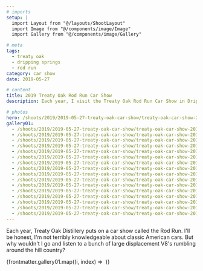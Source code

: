 ```yaml
---
# imports
setup: |
  import Layout from "@/layouts/ShootLayout"
  import Image from "@/components/image/Image"
  import Gallery from "@/components/image/Gallery"

# meta
tags:
  - treaty oak
  - dripping springs
  - rod run
category: car show
date: 2019-05-27

# content
title: 2019 Treaty Oak Rod Run Car Show
description: Each year, I visit the Treaty Oak Rod Run Car Show in Dripping Springs, TX

# photos
hero: /shoots/2019/2019-05-27-treaty-oak-car-show/treaty-oak-car-show-2019_005.jpg
gallery01:
  - /shoots/2019/2019-05-27-treaty-oak-car-show/treaty-oak-car-show-2019_001.jpg
  - /shoots/2019/2019-05-27-treaty-oak-car-show/treaty-oak-car-show-2019_002.jpg
  - /shoots/2019/2019-05-27-treaty-oak-car-show/treaty-oak-car-show-2019_003.jpg
  - /shoots/2019/2019-05-27-treaty-oak-car-show/treaty-oak-car-show-2019_004.jpg
  - /shoots/2019/2019-05-27-treaty-oak-car-show/treaty-oak-car-show-2019_005.jpg
  - /shoots/2019/2019-05-27-treaty-oak-car-show/treaty-oak-car-show-2019_006.jpg
  - /shoots/2019/2019-05-27-treaty-oak-car-show/treaty-oak-car-show-2019_007.jpg
  - /shoots/2019/2019-05-27-treaty-oak-car-show/treaty-oak-car-show-2019_008.jpg
  - /shoots/2019/2019-05-27-treaty-oak-car-show/treaty-oak-car-show-2019_009.jpg
  - /shoots/2019/2019-05-27-treaty-oak-car-show/treaty-oak-car-show-2019_010.jpg
  - /shoots/2019/2019-05-27-treaty-oak-car-show/treaty-oak-car-show-2019_011.jpg
  - /shoots/2019/2019-05-27-treaty-oak-car-show/treaty-oak-car-show-2019_012.jpg
  - /shoots/2019/2019-05-27-treaty-oak-car-show/treaty-oak-car-show-2019_013.jpg
  - /shoots/2019/2019-05-27-treaty-oak-car-show/treaty-oak-car-show-2019_014.jpg
  - /shoots/2019/2019-05-27-treaty-oak-car-show/treaty-oak-car-show-2019_015.jpg
  - /shoots/2019/2019-05-27-treaty-oak-car-show/treaty-oak-car-show-2019_016.jpg
---
```


Each year, Treaty Oak Distillery puts on a car show called the Rod Run. I'll be honest, I'm not terribly knowledgeable about classic American cars. But why wouldn't I go and listen to a bunch of large displacement V8's rumbling around the hill country?

<div class="gallery">
    {frontmatter.gallery01.map((i, index) =>
        <Gallery file={i}>
            <Image
                file={i}
                sizes="(min-width: 1024px) 800px, 100vw"
            />
        </Gallery>
    )}
</div>
